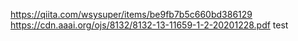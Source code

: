 https://qiita.com/wsysuper/items/be9fb7b5c660bd386129
https://cdn.aaai.org/ojs/8132/8132-13-11659-1-2-20201228.pdf
test

